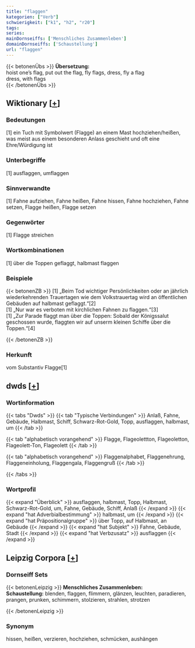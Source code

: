 ```yaml
---
title: "flaggen"
kategorien: ["Verb"]
schwierigkeit: ["k1", "h2", "r20"]
tags:
series:
mainDornseiffs: ['Menschliches Zusammenleben']
domainDornseiffs: ['Schaustellung']
url: "flaggen"
---
```


{{< betonenÜbs >}}
**Übersetzung:**  
hoist one’s flag, put out the flag, fly flags, dress, fly a  flag  
dress, with flags  
{{< /betonenÜbs >}}

## Wiktionary [[+](https://de.wiktionary.org/wiki/flaggen)]

### Bedeutungen
[1] ein Tuch mit Symbolwert (Flagge) an einem Mast hochziehen/heißen, was meist aus einem besonderen Anlass geschieht und oft eine Ehre/Würdigung ist  

### Unterbegriffe
[1] ausflaggen, umflaggen  

### Sinnverwandte
[1] Fahne aufziehen, Fahne heißen, Fahne hissen, Fahne hochziehen, Fahne setzen, Flagge heißen, Flagge setzen  

### Gegenwörter
[1] Flagge streichen  

### Wortkombinationen
[1] über die Toppen geflaggt, halbmast flaggen  

### Beispiele
{{< betonenZB >}}
[1] „Beim Tod wichtiger Persönlichkeiten oder an jährlich wiederkehrenden Trauertagen wie dem Volkstrauertag wird an öffentlichen Gebäuden auf halbmast geflaggt.“[2]  
[1] „Nur war es verboten mit kirchlichen Fahnen zu flaggen.“[3]  
[1] „Zur Parade flaggt man über die Toppen: Sobald der Königssalut geschossen wurde, flaggten wir auf unserm kleinen Schiffe über die Toppen.“[4]  

{{< /betonenZB >}}
### Herkunft
vom Substantiv Flagge[1]  



## dwds [[+](https://www.dwds.de/wb/flaggen)]

### Wortinformation
{{< tabs "Dwds" >}}
{{< tab "Typische Verbindungen" >}}
Anlaß, Fahne, Gebäude, Halbmast, Schiff, Schwarz-Rot-Gold, Topp, ausflaggen, halbmast, um
{{< /tab >}}

{{< tab "alphabetisch vorangehend" >}}
Flagge, Flageolettton, Flageoletton, Flageolett-Ton, Flageolett
{{< /tab >}}

{{< tab "alphabetisch vorangehend" >}}
Flaggenalphabet, Flaggenehrung, Flaggeneinholung, Flaggengala, Flaggengruß
{{< /tab >}}

{{< /tabs >}}

### Wortprofil
{{< expand "Überblick" >}} ausflaggen, halbmast, Topp, Halbmast, Schwarz-Rot-Gold, um, Fahne, Gebäude, Schiff, Anlaß {{< /expand >}}
{{< expand "hat Adverbialbestimmung" >}} halbmast, um {{< /expand >}}
{{< expand "hat Präpositionalgruppe" >}} über Topp, auf Halbmast, an Gebäude {{< /expand >}}
{{< expand "hat Subjekt" >}} Fahne, Gebäude, Stadt {{< /expand >}}
{{< expand "hat Verbzusatz" >}} ausflaggen {{< /expand >}}

## Leipzig Corpora [[+](https://corpora.uni-leipzig.de/en/res?word=flaggen&corpusId=deu_newscrawl-public_2018)]

### Dornseiff Sets
{{< betonenLeipzig >}}
**Menschliches Zusammenleben:**  
**Schaustellung:** blenden, flaggen, flimmern, glänzen, leuchten, paradieren, prangen, prunken, schimmern, stolzieren, strahlen, strotzen  

{{< /betonenLeipzig >}}

### Synonym
hissen, heißen, verzieren, hochziehen, schmücken, aushängen

